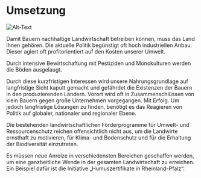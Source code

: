 # Umsetzung

![Alt-Text](./image/eu.png)

Damit Bauern nachhaltige Landwirtschaft betreiben können, muss das Land ihnen gehören. Die aktuelle Politik begünstigt oft hoch industriellen Anbau. Dieser agiert oft profitorientiert auf den Kosten unserer Umwelt. 

Durch intensive Bewirtschaftung mit Pestiziden und Monokulturen werden die Böden ausgelaugt. 

Durch diese kurzfristigen Interessen wird unsere Nahrungsgrundlage auf langfristige Sicht kaputt gemacht und gefährdet die Existenzen der Bauern in den produzierenden Ländern. Vorort wird oft in Zusammenschlüssen von klein Bauern gegen große Unternehmen vorgegangen. Mit Erfolg. Um jedoch langfristige Lösungen zu finden, benötigt es das Reagieren von Politik auf globaler, nationaler und regionaler Ebene.

Die bestehenden landwirtschaftlichen Förderprogramme für Umwelt- und Ressourcenschutz reichen offensichtlich nicht aus, um die Landwirte ernsthaft zu motivieren, für Klima- und Bodenschutz und für die Erhaltung der Biodiversität einzutreten. 

Es müssen neue Anreize in verschiedensten Bereichen geschaffen werden, um eine ganzheitliche Wende in der gesamten Landwirtschaft zu erreichen.  Ein Beispiel dafür ist die Initiative „Humuszertifikate in Rheinland-Pfalz“.

